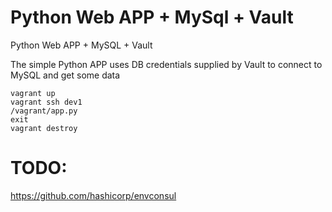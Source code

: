 # Python Web APP + MySql + Vault

Python Web APP + MySQL + Vault

The simple Python APP uses DB credentials supplied by Vault to connect to MySQL and get some data

```
vagrant up
vagrant ssh dev1
/vagrant/app.py
exit
vagrant destroy
```

# TODO:
https://github.com/hashicorp/envconsul
